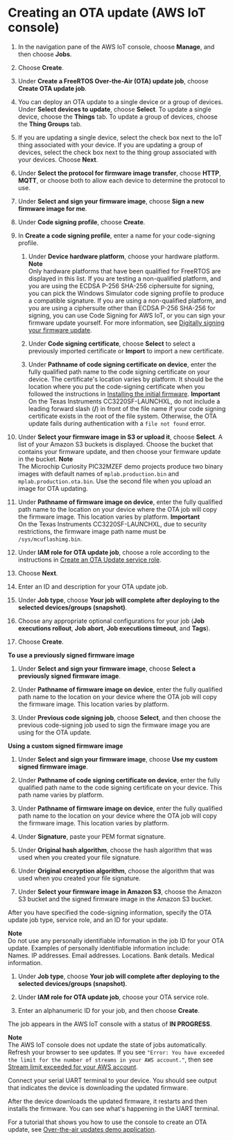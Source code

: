 # Creating an OTA update \(AWS IoT console\)<a name="ota-console-workflow"></a>

1. In the navigation pane of the AWS IoT console, choose **Manage**, and then choose **Jobs**\.

1. Choose **Create**\.

1. Under **Create a FreeRTOS Over\-the\-Air \(OTA\) update job**, choose **Create OTA update job**\.

1. You can deploy an OTA update to a single device or a group of devices\. Under **Select devices to update**, choose **Select**\. To update a single device, choose the **Things** tab\. To update a group of devices, choose the **Thing Groups** tab\.

1. If you are updating a single device, select the check box next to the IoT thing associated with your device\. If you are updating a group of devices, select the check box next to the thing group associated with your devices\. Choose **Next**\.

1. Under **Select the protocol for firmware image transfer**, choose **HTTP**, **MQTT**, or choose both to allow each device to determine the protocol to use\.

1. Under **Select and sign your firmware image**, choose **Sign a new firmware image for me**\.

1. Under **Code signing profile**, choose **Create**\.

1. In **Create a code signing profile**, enter a name for your code\-signing profile\.

   1. Under **Device hardware platform**, choose your hardware platform\.
**Note**  
Only hardware platforms that have been qualified for FreeRTOS are displayed in this list\. If you are testing a non\-qualified platform, and you are using the ECDSA P\-256 SHA\-256 ciphersuite for signing, you can pick the Windows Simulator code signing profile to produce a compatible signature\. If you are using a non\-qualified platform, and you are using a ciphersuite other than ECDSA P\-256 SHA\-256 for signing, you can use Code Signing for AWS IoT, or you can sign your firmware update yourself\. For more information, see [Digitally signing your firmware update](ota-cli-workflow.md#ota-sign-cli)\. 

   1. Under **Code signing certificate**, choose **Select** to select a previously imported certificate or **Import** to import a new certificate\.

   1. Under **Pathname of code signing certificate on device**, enter the fully qualified path name to the code signing certificate on your device\. The certificate's location varies by platform\. It should be the location where you put the code\-signing certificate when you followed the instructions in [Installing the initial firmware](dg-ota-initial-firmware.md)\.
**Important**  
On the Texas Instruments CC3220SF\-LAUNCHXL, do not include a leading forward slash \(**/**\) in front of the file name if your code signing certificate exists in the root of the file system\. Otherwise, the OTA update fails during authentication with a `file not found` error\.

1. Under **Select your firmware image in S3 or upload it**, choose **Select**\. A list of your Amazon S3 buckets is displayed\. Choose the bucket that contains your firmware update, and then choose your firmware update in the bucket\.
**Note**  
The Microchip Curiosity PIC32MZEF demo projects produce two binary images with default names of `mplab.production.bin` and `mplab.production.ota.bin`\. Use the second file when you upload an image for OTA updating\.

1. Under **Pathname of firmware image on device**, enter the fully qualified path name to the location on your device where the OTA job will copy the firmware image\. This location varies by platform\.
**Important**  
On the Texas Instruments CC3220SF\-LAUNCHXL, due to security restrictions, the firmware image path name must be `/sys/mcuflashimg.bin`\.

1. Under **IAM role for OTA update job**, choose a role according to the instructions in [Create an OTA Update service role](create-service-role.md)\. 

1. Choose **Next**\.

1. Enter an ID and description for your OTA update job\.

1. Under **Job type**, choose **Your job will complete after deploying to the selected devices/groups \(snapshot\)**\.

1. Choose any appropriate optional configurations for your job \(**Job executions rollout**, **Job abort**, **Job executions timeout**, and **Tags**\)\.

1. Choose **Create**\.<a name="previously-signed"></a>

**To use a previously signed firmware image**

1. Under **Select and sign your firmware image**, choose **Select a previously signed firmware image**\.

1. Under **Pathname of firmware image on device**, enter the fully qualified path name to the location on your device where the OTA job will copy the firmware image\. This location varies by platform\.

1. Under **Previous code signing job**, choose **Select**, and then choose the previous code\-signing job used to sign the firmware image you are using for the OTA update\.<a name="custom-signed"></a>

**Using a custom signed firmware image**

1. Under **Select and sign your firmware image**, choose **Use my custom signed firmware image**\.

1. Under **Pathname of code signing certificate on device**, enter the fully qualified path name to the code signing certificate on your device\. This path name varies by platform\.

1. Under **Pathname of firmware image on device**, enter the fully qualified path name to the location on your device where the OTA job will copy the firmware image\. This location varies by platform\.

1. Under **Signature**, paste your PEM format signature\.

1. Under **Original hash algorithm**, choose the hash algorithm that was used when you created your file signature\.

1. Under **Original encryption algorithm**, choose the algorithm that was used when you created your file signature\.

1. Under **Select your firmware image in Amazon S3**, choose the Amazon S3 bucket and the signed firmware image in the Amazon S3 bucket\.

After you have specified the code\-signing information, specify the OTA update job type, service role, and an ID for your update\.

**Note**  
Do not use any personally identifiable information in the job ID for your OTA update\. Examples of personally identifiable information include:  
Names\.
IP addresses\.
Email addresses\.
Locations\.
Bank details\.
Medical information\.

1. Under **Job type**, choose **Your job will complete after deploying to the selected devices/groups \(snapshot\)**\.

1. Under **IAM role for OTA update job**, choose your OTA service role\.

1. Enter an alphanumeric ID for your job, and then choose **Create**\.

The job appears in the AWS IoT console with a status of **IN PROGRESS**\.

**Note**  
The AWS IoT console does not update the state of jobs automatically\. Refresh your browser to see updates\.
If you see `"Error: You have exceeded the limit for the number of streams in your AWS account."`, then see [Stream limit exceeded for your AWS account](ota-troubleshooting-stream-limit.md)\.

Connect your serial UART terminal to your device\. You should see output that indicates the device is downloading the updated firmware\.

After the device downloads the updated firmware, it restarts and then installs the firmware\. You can see what's happening in the UART terminal\.

For a tutorial that shows you how to use the console to create an OTA update, see [Over\-the\-air updates demo application](ota-demo.md)\.